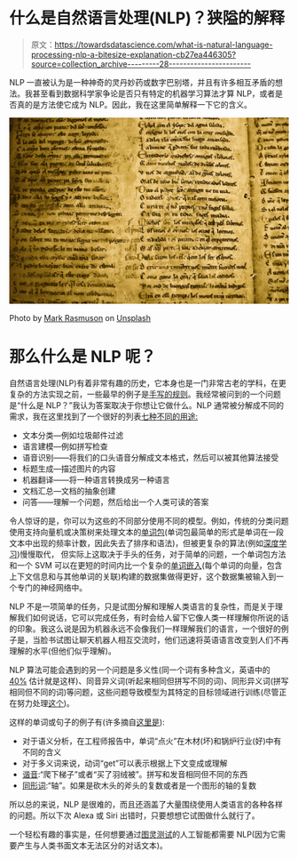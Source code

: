 # 什么是自然语言处理(NLP)？狭隘的解释

> 原文：<https://towardsdatascience.com/what-is-natural-language-processing-nlp-a-bitesize-explanation-cb27ea446305?source=collection_archive---------28----------------------->

NLP 一直被认为是一种神奇的灵丹妙药或数字巴别塔，并且有许多相互矛盾的想法。我甚至看到数据科学家争论是否只有特定的机器学习算法才算 NLP，或者是否真的是方法使它成为 NLP。因此，我在这里简单解释一下它的含义。

![](img/94ed58cfb875b42a192f3a94bdff3ae4.png)

Photo by [Mark Rasmuson](https://unsplash.com/@mrasmuson?utm_source=medium&utm_medium=referral) on [Unsplash](https://unsplash.com?utm_source=medium&utm_medium=referral)

# 那么什么是 NLP 呢？

自然语言处理(NLP)有着非常有趣的历史，它本身也是一门非常古老的学科，在更复杂的方法实现之前，一些最早的例子是[手写的规则](https://en.wikipedia.org/wiki/Natural_language_processing)。我经常被问到的一个问题是“什么是 NLP？”我认为答案取决于你想让它做什么。NLP 通常被分解成不同的需求，我在这里找到了一个很好的列表[七种不同的用途:](https://machinelearningmastery.com/applications-of-deep-learning-for-natural-language-processing/)

*   文本分类—例如垃圾邮件过滤
*   语言建模—例如拼写检查
*   语音识别——将我们的口头语音分解成文本格式，然后可以被其他算法接受
*   标题生成—描述图片的内容
*   机器翻译——将一种语言转换成另一种语言
*   文档汇总—文档的抽象创建
*   问答——理解一个问题，然后给出一个人类可读的答案

令人惊讶的是，你可以为这些的不同部分使用不同的模型。例如，传统的分类问题使用支持向量机或决策树来处理文本的[单词包](https://en.wikipedia.org/wiki/Bag-of-words_model)(单词包最简单的形式是单词在一段文本中出现的频率计数，因此失去了排序和语法)，但被更复杂的算法(例如[深度学习](https://medium.com/dair-ai/deep-learning-for-nlp-an-overview-of-recent-trends-d0d8f40a776d))慢慢取代， 但实际上这取决于手头的任务，对于简单的问题，一个单词包方法和一个 SVM 可以在更短的时间内比一个复杂的[单词嵌入](https://machinelearningmastery.com/what-are-word-embeddings/)(每个单词的向量，包含上下文信息和与其他单词的关联)构建的数据集做得更好，这个数据集被输入到一个专门的神经网络中。

NLP 不是一项简单的任务，只是试图分解和理解人类语言的复杂性，而是关于理解我们如何说话，它可以完成任务，有时会给人留下它像人类一样理解你所说的话的印象。我这么说是因为机器永远不会像我们一样理解我们的语言，一个很好的例子是，当脸书试图让聊天机器人相互交流时，他们迅速将英语语言改变到人们不再理解的水平(但他们似乎理解)。

NLP 算法可能会遇到的另一个问题是多义性(同一个词有多种含义，英语中的 [40%](https://www.thoughtco.com/polysemy-words-and-meanings-1691642) 估计就是这样)、同音异义词(听起来相同但拼写不同的词)、同形异义词(拼写相同但不同的词)等问题，这些问题导致模型为其特定的目标领域进行训练(尽管正在努力处理[这个](https://techcrunch.com/2018/06/15/machines-learn-language-better-by-using-a-deep-understanding-of-words/))。

这样的单词或句子的例子有(许多摘自[这里是](http://www-users.york.ac.uk/~ez506/downloads/L140%20Handout%20-%20homonyms.pdf)):

*   对于语义分析，在工程师报告中，单词“点火”在木材(坏)和锅炉行业(好)中有不同的含义
*   对于多义词来说，动词“get”可以表示根据上下文变成或理解
*   [谐音](http://www-users.york.ac.uk/~ez506/downloads/L140%20Handout%20-%20homonyms.pdf):“爬下梯子”或者“买了羽绒被”。拼写和发音相同但不同的东西
*   [同形词](https://examples.yourdictionary.com/examples-of-homographs.html):“轴”。如果是砍木头的斧头的复数或者是一个图形的轴的复数

所以总的来说，NLP 是很难的，而且还涵盖了大量围绕使用人类语言的各种各样的问题。所以下次 Alexa 或 Siri 出错时，只要想想它试图做什么就行了。

一个轻松有趣的事实是，任何想要通过[图灵测试](https://en.wikipedia.org/wiki/Turing_test)的人工智能都需要 NLP(因为它需要产生与人类书面文本无法区分的对话文本)。